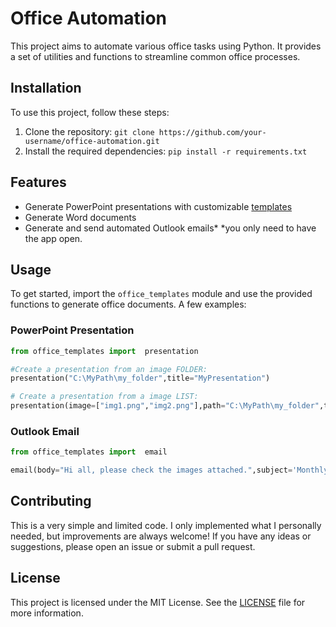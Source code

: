 # Office Automation

This project aims to automate various office tasks using Python. It provides a set of utilities and functions to streamline common office processes.

## Installation

To use this project, follow these steps:

1. Clone the repository: `git clone https://github.com/your-username/office-automation.git`
2. Install the required dependencies: `pip install -r requirements.txt`

## Features

- Generate PowerPoint presentations with customizable [templates](https://www.wikihow.com/Edit-a-PowerPoint-Template)
- Generate Word documents
- Generate and send automated Outlook emails*
*you only need to have the app open.

## Usage

To get started, import the `office_templates` module and use the provided functions to generate office documents. 
A few examples:

### PowerPoint Presentation
```python
from office_templates import  presentation

#Create a presentation from an image FOLDER:
presentation("C:\MyPath\my_folder",title="MyPresentation")

# Create a presentation from a image LIST:
presentation(image=["img1.png","img2.png"],path="C:\MyPath\my_folder",title="MyPresentation")
```

### Outlook Email
```python
from office_templates import  email

email(body="Hi all, please check the images attached.",subject='Monthly reports',attachments='.../Reports',to_email='client@gmail.com; myboss@gmail.com')
```

## Contributing

This is a very simple and limited code. I only implemented what I personally needed, but improvements are always welcome!
If you have any ideas or suggestions, please open an issue or submit a pull request.

## License

This project is licensed under the MIT License. See the [LICENSE](LICENSE) file for more information.
